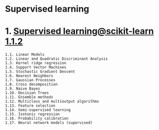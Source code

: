 # Supervised learning

# 1. [Supervised learning@scikit-learn 1.1.2](https://scikit-learn.org/stable/supervised_learning.html)
```
1.1. Linear Models
1.2. Linear and Quadratic Discriminant Analysis
1.3. Kernel ridge regression
1.4. Support Vector Machines
1.5. Stochastic Gradient Descent
1.6. Nearest Neighbors
1.7. Gaussian Processes
1.8. Cross decomposition
1.9. Naive Bayes
1.10. Decision Trees
1.11. Ensemble methods
1.12. Multiclass and multioutput algorithms
1.13. Feature selection
1.14. Semi-supervised learning
1.15. Isotonic regression
1.16. Probability calibration
1.17. Neural network models (supervised)
```
